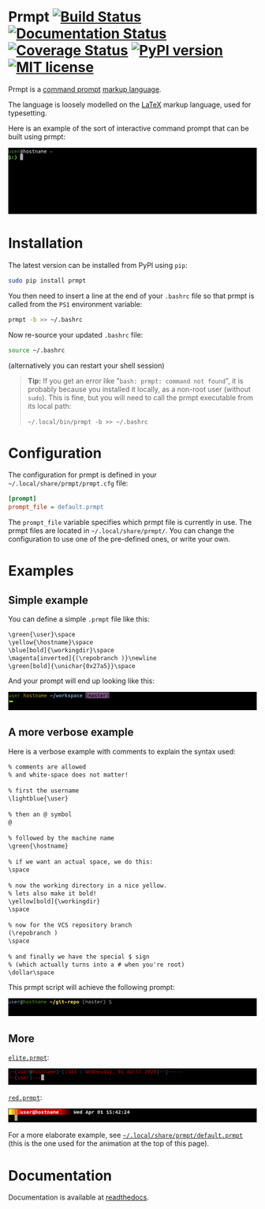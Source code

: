 Prmpt [![Build Status](https://travis-ci.org/ltn100/prmpt.svg?branch=develop)](https://travis-ci.org/ltn100/prmpt) [![Documentation Status](https://readthedocs.org/projects/prmpt/badge/?version=latest)](https://prmpt.readthedocs.io/en/latest/) [![Coverage Status](https://coveralls.io/repos/ltn100/prmpt/badge.svg?service=github)](https://coveralls.io/github/ltn100/prmpt) [![PyPI version](https://badge.fury.io/py/prmpt.svg)](https://pypi.org/project/prmpt/) [![MIT license](http://img.shields.io/badge/license-MIT-blue.svg)](http://opensource.org/licenses/MIT)
=======

Prmpt is a [command prompt](https://en.wikipedia.org/wiki/Command-line_interface#Command_prompt) [markup language](https://en.wikipedia.org/wiki/Markup_language).

The language is loosely modelled on the [LaTeX](https://en.wikipedia.org/wiki/LaTeX) markup language, used for typesetting.

Here is an example of the sort of interactive command prompt that can be built using prmpt:

![prmpt demonstration](./img/demo.gif)


# Installation

The latest version can be installed from PyPI using `pip`:

```bash
sudo pip install prmpt
```

You then need to insert a line at the end of your `.bashrc` file so that prmpt is called from the `PS1` environment variable:

```bash
prmpt -b >> ~/.bashrc
```

Now re-source your updated `.bashrc` file:

```bash
source ~/.bashrc
```
(alternatively you can restart your shell session)


> **Tip:** If you get an error like "`bash: prmpt: command not found`", it is probably because you installed it locally, as a non-root user (without `sudo`). This is fine, but you will need to call the prmpt executable from its local path:
>
> `~/.local/bin/prmpt -b >> ~/.bashrc`


# Configuration

The configuration for prmpt is defined in your `~/.local/share/prmpt/prmpt.cfg` file:

```cfg
[prompt]
prompt_file = default.prmpt
```

The `prompt_file` variable specifies which prmpt file is currently in use. The prmpt files are located in `~/.local/share/prmpt/`. You can change the configuration to use one of the pre-defined ones, or write your own.


# Examples

## Simple example

You can define a simple `.prmpt` file like this:

```TeX
\green{\user}\space
\yellow{\hostname}\space
\blue[bold]{\workingdir}\space
\magenta[inverted]{(\repobranch )}\newline
\green[bold]{\unichar{0x27a5}}\space
```

And your prompt will end up looking like this:

![example](./img/example1.gif)


## A more verbose example

Here is a verbose example with comments to explain the syntax used:

```TeX
% comments are allowed
% and white-space does not matter!

% first the username
\lightblue{\user}

% then an @ symbol
@

% followed by the machine name
\green{\hostname}

% if we want an actual space, we do this:
\space

% now the working directory in a nice yellow.
% lets also make it bold!
\yellow[bold]{\workingdir}
\space

% now for the VCS repository branch
(\repobranch )
\space

% and finally we have the special $ sign
% (which actually turns into a # when you're root)
\dollar\space
```

This prmpt script will achieve the following prompt:

![example](./img/example2.gif)


## More

[`elite.prmpt`](./skel/elite.prmpt):

![elite](./img/elite.png)


[`red.prmpt`](./skel/red.prmpt):

![red](./img/red.png)

For a more elaborate example, see [`~/.local/share/prmpt/default.prmpt`](./skel/default.prmpt) (this is the one used for the animation at the top of this page).


# Documentation

Documentation is available at [readthedocs](https://prmpt.readthedocs.io/en/latest/).